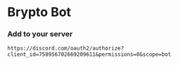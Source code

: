 # Brypto Bot

### Add to your server

```
https://discord.com/oauth2/authorize?client_id=758956702669209611&permissions=0&scope=bot
```
